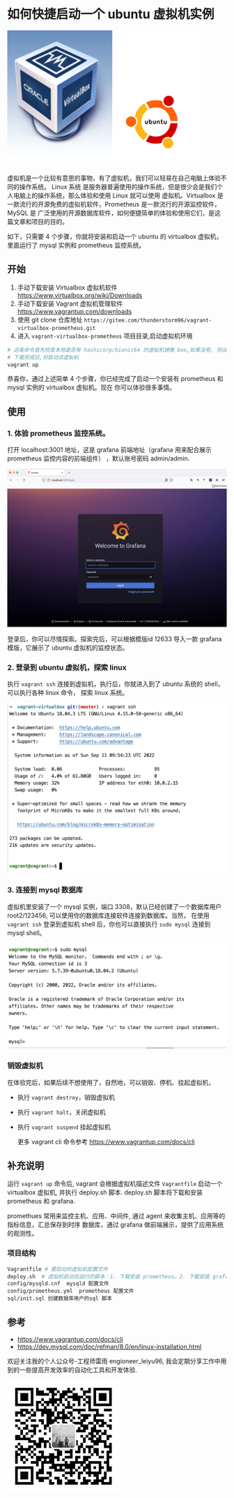 # 如何快捷启动一个 ubuntu 虚拟机实例

![conver image](img/index.png)

虚拟机是一个比较有意思的事物，有了虚拟机，我们可以轻易在自己电脑上体验不同的操作系统。 Linux 系统
是服务器普遍使用的操作系统，但是很少会是我们个人电脑上的操作系统，那么体验和使用 Linux 就可以使用
虚拟机。Virtualbox 是一款流行的开源免费的虚拟机软件，Prometheus 是一款流行的开源监控软件，MySQL 是
广泛使用的开源数据库软件，如何便捷简单的体验和使用它们，是这篇文章和项目的目的。

如下，只需要 4 个步骤，你就将安装和启动一个 ubuntu 的 virtualbox 虚拟机，里面运行了 mysql 实例和 prometheus
监控系统。

## 开始

1. 手动下载安装 Virtualbox 虚拟机软件 https://www.virtualbox.org/wiki/Downloads
2. 手动下载安装 Vagrant 虚拟机管理软件 https://www.vagrantup.com/downloads
3. 使用 git clone 仓库地址 `https://gitee.com/thunderstorm96/vagrant-virtualbox-prometheus.git`
4. 进入 `vagrant-virtualbox-prometheus` 项目目录,启动虚拟机环境

```bash
# 这条命令首先检查本地是否有 hashicorp/bionic64 的虚拟机镜像 box,如果没有, 则从 vagrantcloud.com 下载该镜像 box
# 下载完成后,将启动该虚拟机
vagrant up
```

恭喜你，通过上述简单 4 个步骤，你已经完成了启动一个安装有 prometheus 和 mysql 实例的 virtualbox 虚拟机。现在
你可以体验很多事情。

## 使用

### 1. 体验 prometheus 监控系统。

   打开 localhost:3001 地址，这是 grafana 前端地址（grafana 用来配合展示 prometheus 监控内容的前端组件） ，默认账号密码 admin/admin. 

![localhost:3001](img/localhost-3001-grafana.jpg)
   
   登录后，你可以尽情探索。探索完后，可以根据模版id 12633 导入一款 grafana 模版，它展示了 ubuntu 虚拟机的监控状态。

### 2. 登录到 ubuntu 虚拟机，探索 linux

   执行 `vagrant ssh` 连接到虚拟机，执行后，你就进入到了 ubuntu 系统的 shell，可以执行各种 linux 命令， 探索 linux 系统。

![vagrant-ssh](img/vagrant-ssh.jpg)

### 3. 连接到 mysql 数据库

   虚拟机里安装了一个 mysql 实例，端口 3308，默认已经创建了一个数据库用户 root2/123456, 可以使用你的数据库连接软件连接到数据库。当然，
在使用 `vagrant ssh` 登录到虚拟机 shell 后，你也可以直接执行 `sudo mysql` 连接到 mysql shell。

![vagrant-ssh-sudo-mysql](img/sudo-mysql.jpg)

### 销毁虚拟机

   在体验完后，如果后续不想使用了，自然地，可以销毁、停机、挂起虚拟机，

- 执行 `vagrant destroy`，销毁虚拟机
- 执行 `vagrant halt`，关闭虚拟机
- 执行 `vagrant suspend` 挂起虚拟机

  更多 vagrant cli 命令参考 https://www.vagrantup.com/docs/cli

## 补充说明

运行 `vagrant up` 命令后, vagrant 会根据虚拟机描述文件 `Vagrantfile` 启动一个 virtualbox 虚拟机, 并执行 deploy.sh 脚本. deploy.sh 
脚本将下载和安装 prometheus 和 grafana.

promethues 常用来监控主机、应用、中间件, 通过 agent 来收集主机、应用等的指标信息，汇总保存到时序
数据库，通过 grafana 做前端展示，提供了应用系统的观测性。

### 项目结构

```bash
Vagrantfile # 要启动的虚拟机配置文件
deploy.sh  # 虚拟机启动后运行的脚本：1. 下载安装 prometheus。2. 下载安装 grafana。3. 下载安装 mysql
config/mysqld.cnf  mysqld 配置文件
config/prometheus.yml  prometheus 配置文件
sql/init.sql 创建数据库用户的sql 脚本
```

## 参考

- https://www.vagrantup.com/docs/cli
- https://dev.mysql.com/doc/refman/8.0/en/linux-installation.html

欢迎关注我的个人公众号-工程师雷雨 engioneer_leiyu96, 我会定期分享工作中用到的一些提高开发效率的自动化工具和开发体验.

![wechat](img/wechat.jpg)
